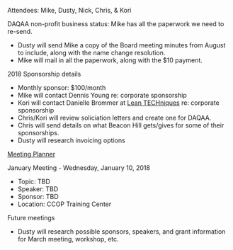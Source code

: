 Attendees: Mike, Dusty, Nick, Chris, & Kori

DAQAA non-profit business status: 
  Mike has all the paperwork we need to re-send.
  - Dusty will send Mike a copy of the Board meeting minutes from August to include, along with the name change resolution.
  - Mike will mail in all the paperwork, along with the $10 payment.

2018 Sponsorship details
  - Monthly sponsor: $100/month
  - Mike will contact Dennis Young re: corporate sponsorship
  - Kori will contact Danielle Brommer at [Lean TECHniques](http://www.leantechniques.co/) re: corporate sponsorship
  - Chris/Kori will review soliciation letters and create one for DAQAA.
  - Chris will send details on what Beacon Hill gets/gives for some of their sponsorships.
  - Dusty will research invoicing options

[Meeting Planner](https://docs.google.com/spreadsheets/d/1qY6O5bR5MWBwRZ-iIOG0dUWdoj8bld_chOMgfkDfrik/edit?usp=sharing)

  January Meeting - Wednesday, January 10, 2018
  - Topic: TBD
  - Speaker: TBD
  - Sponsor: TBD
  - Location: CCOP Training Center
  
  Future meetings
  - Dusty will research possible sponsors, speakers, and grant information for March meeting, workshop, etc.
